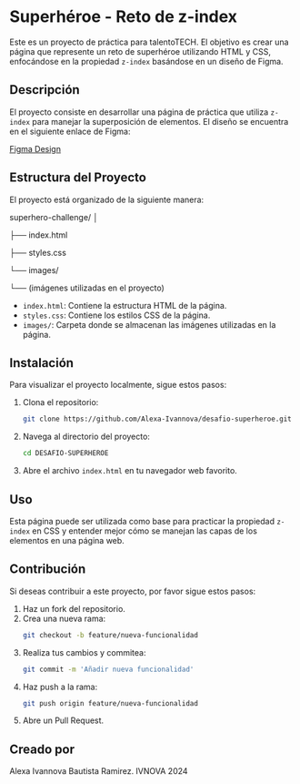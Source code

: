 # Superhéroe - Reto de z-index

Este es un proyecto de práctica para talentoTECH. El objetivo es crear una página que represente un reto de superhéroe utilizando HTML y CSS, enfocándose en la propiedad `z-index` basándose en un diseño de Figma.

## Descripción

El proyecto consiste en desarrollar una página de práctica que utiliza `z-index` para manejar la superposición de elementos. El diseño se encuentra en el siguiente enlace de Figma:

[Figma Design](https://www.figma.com/design/238ZeNu2RpEZI1yAf5MumW/Segunda-Entrega?node-id=0-1&t=1Q48rsDgwfEPNc73-0)

## Estructura del Proyecto

El proyecto está organizado de la siguiente manera:

superhero-challenge/
│

├── index.html

├── styles.css

└── images/

 └── (imágenes utilizadas en el proyecto)

- `index.html`: Contiene la estructura HTML de la página.
- `styles.css`: Contiene los estilos CSS de la página.
- `images/`: Carpeta donde se almacenan las imágenes utilizadas en la página.

## Instalación

Para visualizar el proyecto localmente, sigue estos pasos:

1. Clona el repositorio:
    ```bash
    git clone https://github.com/Alexa-Ivannova/desafio-superheroe.git
    ```
2. Navega al directorio del proyecto:
    ```bash
    cd DESAFIO-SUPERHEROE
    ```
3. Abre el archivo `index.html` en tu navegador web favorito.

## Uso

Esta página puede ser utilizada como base para practicar la propiedad `z-index` en CSS y entender mejor cómo se manejan las capas de los elementos en una página web.

## Contribución

Si deseas contribuir a este proyecto, por favor sigue estos pasos:

1. Haz un fork del repositorio.
2. Crea una nueva rama:
    ```bash
    git checkout -b feature/nueva-funcionalidad
    ```
3. Realiza tus cambios y commitea:
    ```bash
    git commit -m 'Añadir nueva funcionalidad'
    ```
4. Haz push a la rama:
    ```bash
    git push origin feature/nueva-funcionalidad
    ```
5. Abre un Pull Request.

## Creado por
Alexa Ivannova Bautista Ramirez. IVNOVA 2024
